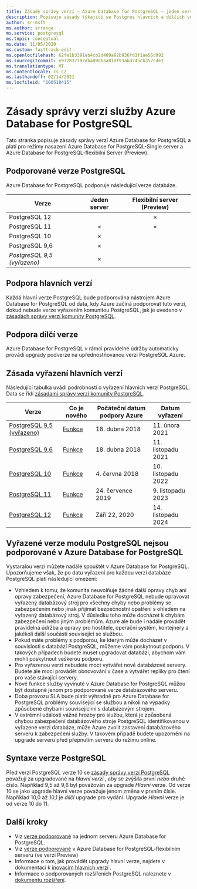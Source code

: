 ```yaml
---
title: Zásady správy verzí – Azure Database for PostgreSQL – jeden server a flexibilní Server (Preview)
description: Popisuje zásady týkající se Postgres hlavních a dílčích verzí v Azure Database for PostgreSQLm jednom serveru.
author: sr-msft
ms.author: srranga
ms.service: postgresql
ms.topic: conceptual
ms.date: 11/05/2020
ms.custom: fasttrack-edit
ms.openlocfilehash: 62fe1b3391eb4cb2d409a92b936fd3f1ae56d992
ms.sourcegitcommit: e972837797dbad9dbaa01df93abd745cb357cde1
ms.translationtype: MT
ms.contentlocale: cs-CZ
ms.lasthandoff: 02/14/2021
ms.locfileid: "100518415"
---
```

# <a name="azure-database-for-postgresql-versioning-policy"></a>Zásady správy verzí služby Azure Database for PostgreSQL

Tato stránka popisuje zásady správy verzí Azure Database for PostgreSQL a platí pro režimy nasazení Azure Database for PostgreSQL-Single server a Azure Database for PostgreSQL-flexibilní Server (Preview).

## <a name="supported--postgresql-versions"></a>Podporované verze PostgreSQL

Azure Database for PostgreSQL podporuje následující verze databáze.

| Verze | Jeden server | Flexibilní server (Preview) |
| ----- | :------: | :----: |
| PostgreSQL 12 |  | ×  | 
| PostgreSQL 11 | × | × |
| PostgreSQL 10 | × |  |
| PostgreSQL 9,6 | × |  |
| *PostgreSQL 9,5 (vyřazeno)* | × |  |

## <a name="major-version-support"></a>Podpora hlavních verzí
Každá hlavní verze PostgreSQL bude podporována nástrojem Azure Database for PostgreSQL od data, kdy Azure začíná podporovat tuto verzi, dokud nebude verze vyřazením komunitou PostgreSQL, jak je uvedeno v [zásadách správy verzí komunity PostgreSQL](https://www.postgresql.org/support/versioning/).

## <a name="minor-version-support"></a>Podpora dílčí verze
Azure Database for PostgreSQL v rámci pravidelné údržby automaticky provádí upgrady podverze na upřednostňovanou verzi PostgreSQL Azure. 

## <a name="major-version-retirement-policy"></a>Zásada vyřazení hlavních verzí
Následující tabulka uvádí podrobnosti o vyřazení hlavních verzí PostgreSQL. Data se řídí [zásadami správy verzí komunity PostgreSQL](https://www.postgresql.org/support/versioning/).

| Verze | Co je nového | Počáteční datum podpory Azure | Datum vyřazení|
| ----- | ----- | ------ | ----- |
| [PostgreSQL 9,5 (vyřazeno)](https://www.postgresql.org/about/news/postgresql-132-126-1111-1016-9621-and-9525-released-2165/)| [Funkce](https://www.postgresql.org/docs/9.5/release-9-5.html)  | 18. dubna 2018   | 11. února 2021
| [PostgreSQL 9,6](https://www.postgresql.org/about/news/postgresql-96-released-1703/) | [Funkce](https://wiki.postgresql.org/wiki/NewIn96) | 18. dubna 2018  | 11. listopadu 2021
| [PostgreSQL 10](https://www.postgresql.org/about/news/postgresql-10-released-1786/) | [Funkce](https://wiki.postgresql.org/wiki/New_in_postgres_10) | 4. června 2018  | 10. listopadu 2022
| [PostgreSQL 11](https://www.postgresql.org/about/news/postgresql-11-released-1894/) | [Funkce](https://www.postgresql.org/docs/11/release-11.html) | 24. července 2019  | 9. listopadu 2023
| [PostgreSQL 12](https://www.postgresql.org/about/news/postgresql-12-released-1976/) | [Funkce](https://www.postgresql.org/docs/12/release-12.html) | Září 22, 2020  | 14. listopadu 2024

## <a name="retired-postgresql-engine-versions-not-supported-in-azure-database-for-postgresql"></a>Vyřazené verze modulu PostgreSQL nejsou podporované v Azure Database for PostgreSQL

Vystaralou verzi můžete nadále spouštět v Azure Database for PostgreSQL. Upozorňujeme však, že po datu vyřazení pro každou verzi databáze PostgreSQL platí následující omezení:
- Vzhledem k tomu, že komunita neuvolňuje žádné další opravy chyb ani opravy zabezpečení, Azure Database for PostgreSQL nebude opravovat vyřazený databázový stroj pro všechny chyby nebo problémy se zabezpečením nebo jinak přijímat bezpečnostní opatření s ohledem na vyřazený databázový stroj. V důsledku toho může docházet k chybám zabezpečení nebo jiným problémům. Azure ale bude i nadále provádět pravidelná údržba a opravy pro hostitele, operační systém, kontejnery a jakékoli další součásti související se službou.
- Pokud máte problémy s podporou, ke kterým může docházet v souvislosti s databází PostgreSQL, můžeme vám poskytnout podporu. V takových případech budete muset upgradovat databázi, abychom vám mohli poskytnout veškerou podporu.
- Pro vyřazenou verzi nebudete moct vytvářet nové databázové servery. Budete ale moci provádět obnovování v čase a vytvářet repliky pro čtení pro vaše stávající servery.
- Nové funkce služby vyvinuté v Azure Database for PostgreSQL můžou být dostupné jenom pro podporované verze databázového serveru.
- Doba provozu SLA bude platit výhradně pro Azure Database for PostgreSQL problémy související se službou a nikoli na výpadky způsobené chybami souvisejícími s databázovým strojem.  
- V extrémní události vážné hrozby pro službu, která je způsobená chybou zabezpečení databázového stroje PostgreSQL identifikovanou v vyřazené verzi databáze, může Azure zvolit zastavení databázového serveru k zabezpečení služby. V takovém případě budete upozorněni na upgrade serveru před přepnutím serveru do režimu online.

## <a name="postgresql-version-syntax"></a>Syntaxe verze PostgreSQL
Před verzí PostgreSQL verze 10 se [zásady správy verzí PostgreSQL](https://www.postgresql.org/support/versioning/) považují za upgradované na _hlavní verzi_ , aby se zvýšila první _nebo_ druhé číslo. Například 9,5 až 9,6 byl považován za upgrade _Hlavní_ verze. Od verze 10 se jako upgrade hlavní verze považuje jenom změna v prvním čísle. Například 10,0 až 10,1 je _dílčí_ upgrade pro vydání. Upgrade _Hlavní_ verze je od verze 10 do 11.

## <a name="next-steps"></a>Další kroky
- Viz [verze podporované](./concepts-supported-versions.md) na jednom serveru Azure Database for PostgreSQL.
- Viz [verze podporované](flexible-server/concepts-supported-versions.md) v Azure Database for PostgreSQL-flexibilním serveru (ve verzi Preview)
- Informace o tom, jak provádět upgrady hlavní verze, najdete v dokumentaci k [inovacím hlavních verzí](how-to-upgrade-using-dump-and-restore.md) .
- Informace o podporovaných rozšířeních PostgreSQL naleznete v [dokumentu rozšíření](concepts-extensions.md).
